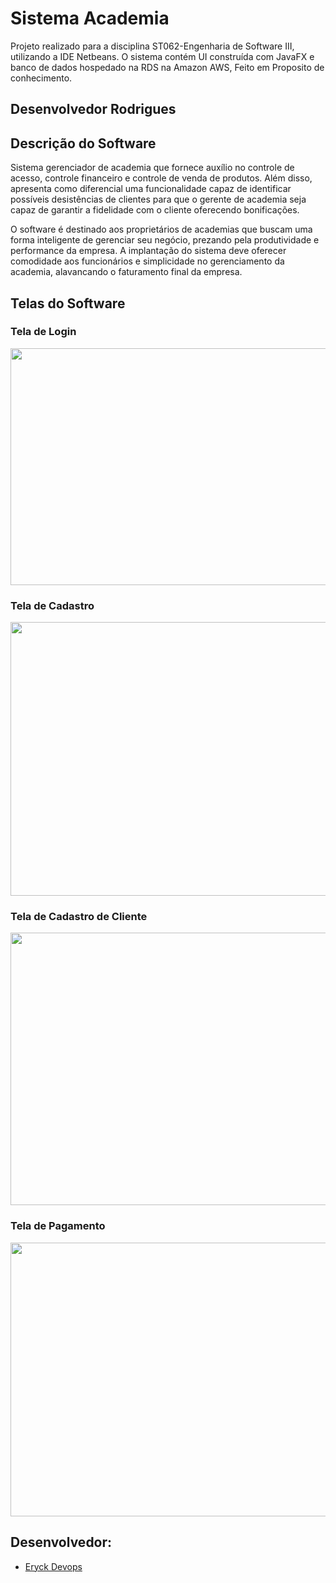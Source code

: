 # Sistema Academia
Projeto realizado para a disciplina ST062-Engenharia de Software III, utilizando a IDE Netbeans.
O sistema contém UI construída com JavaFX e banco de dados hospedado na RDS na Amazon AWS, Feito em Proposito de conhecimento.

## Desenvolvedor Rodrigues

## Descrição do Software
Sistema gerenciador de academia que fornece auxílio no controle de acesso, controle financeiro e controle de venda de produtos. Além disso, apresenta como diferencial uma funcionalidade capaz de identificar possíveis desistências de clientes para que o gerente de academia seja capaz de garantir a fidelidade com o cliente oferecendo bonificações. 

O software é destinado aos proprietários de academias que buscam uma forma inteligente de gerenciar seu negócio, prezando pela produtividade e performance da empresa. A implantação do sistema deve oferecer comodidade aos funcionários e simplicidade no gerenciamento da academia, alavancando o faturamento final da empresa.

## Telas do Software
### Tela de Login
<p align="center">
<img src="https://raw.githubusercontent.com/PedroBernini/Sistema-Academia/master/Telas%20de%20Exemplo/Tela%20de%20Login.jpg" text_align="center" width="600" height="379">
</p>

### Tela de Cadastro
<p align="center">
<img src="https://raw.githubusercontent.com/PedroBernini/Sistema-Academia/master/Telas%20de%20Exemplo/Tela%20de%20Cadastro.jpg" text_align="center" width="800" height="438">
</p>

### Tela de Cadastro de Cliente
<p align="center">
<img src="https://raw.githubusercontent.com/PedroBernini/Sistema-Academia/master/Telas%20de%20Exemplo/Cadastro%20de%20Cliente.jpg" text_align="center" width="800" height="436">
</p>

### Tela de Pagamento
<p align="center">
<img src="https://raw.githubusercontent.com/PedroBernini/Sistema-Academia/master/Telas%20de%20Exemplo/Tela%20de%20Pagamento.jpg" text_align="center" width="800" height="438">
</p>

## Desenvolvedor:
- [Eryck Devops](https://avatars.githubusercontent.com/u/109317442?s=400&u=d0f5ee8bf8ef0d4aa389d665d7647a204b89594a&v=4)
